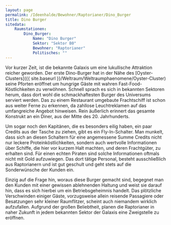 ```yaml
---
layout: page
permalink: /Ideenhalde/Bewohner/Raptorianer/Dino_Burger
title: Dino Burger
sitedata:
    Raumstationen:
        Dino_Burger:
            Name: "Dino Burger"
            Sektor: "Sektor B0"
            Bewohner: "Raptorianer"
            Politisches: ""
---
```


Vor kurzer Zeit, ist die bekannte Galaxis um eine lukullische Attraktion reicher geworden. Der erste Dino-Burger hat in der Nähe des [Oyster-Clusters]({{ site.baseurl }}/Weltraum/Weltraumphaenomene/Oyster-Cluster) seine Pforten eröffnet um hungrige Gäste mit wahren Fast-Food-Köstlichkeiten zu verwöhnen. Schnell sprach es sich in bekannten Sektoren herum, dass dort wohl die schmackhaftesten Burger des Universums serviert werden. Das zu einem Restaurant umgebaute Frachtschiff ist schon aus weiter Ferne zu erkennen, da zahllose Leuchtreklamen auf das umfangreiche Angebot hinweisen. Rein äußerlich erinnert das gesamte Konstrukt an ein Diner, aus der Mitte des 20. Jahrhunderts.

Um sogar noch den Kapitänen, die es besonders eilig haben, ein paar Credits aus der Tasche zu ziehen, gibt es ein Fly-In-Schalter. Man munkelt, dass sich an diesen Schaltern für eine angemessene Summe Credits nicht nur leckere Proteinköstlichkeiten, sondern auch wertvolle Informationen über Schiffe, die hier vor kurzem Halt machten, und deren Frachtgüter, zu erhalten sind. Für einen echten Piraten sind solche Informationen oftmals nicht mit Gold aufzuwiegen. Das dort tätige Personal, besteht ausschließlich aus Raptorianern und ist gut geschult und geht stets auf die Sonderwünsche der Kunden ein.

Einzig auf die Frage hin, woraus diese Burger gemacht sind, begegnet man den Kunden mit einer gewissen ablehnenden Haltung und weist sie darauf hin, dass es sich hierbei um ein Betriebsgeheimnis handelt. Das plötzliche Verschwinden einiger Gäste, vorzugsweise allein reisende Passagiere oder Besatzungen sehr kleiner Raumflitzer, scheint auch niemandem wirklich aufzufallen. Aufgrund der großen Beliebtheit, planen die Raptorianer in naher Zukunft in jedem bekannten Sektor der Galaxis eine Zweigstelle zu eröffnen.
